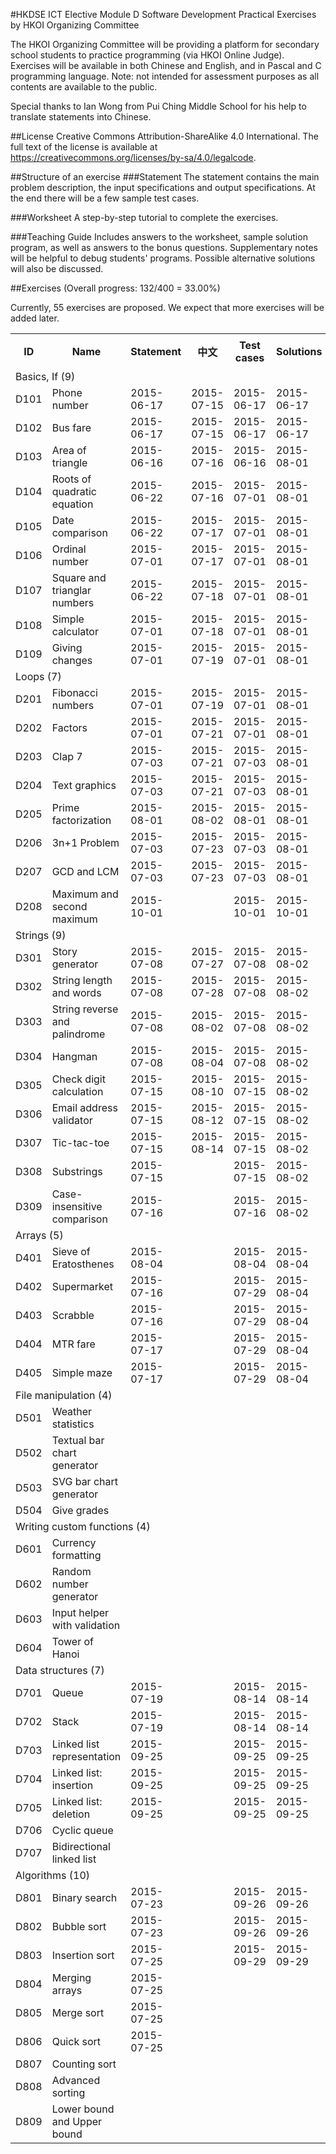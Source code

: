 #HKDSE ICT Elective Module D Software Development Practical Exercises by HKOI Organizing Committee

The HKOI Organizing Committee will be providing a platform for secondary school students to practice programming (via HKOI Online Judge). Exercises will be available in both Chinese and English, and in Pascal and C programming language. Note: not intended for assessment purposes as all contents are available to the public.

Special thanks to Ian Wong from Pui Ching Middle School for his help to translate statements into Chinese.

##License
Creative Commons Attribution-ShareAlike 4.0 International. The full text of the license is available at https://creativecommons.org/licenses/by-sa/4.0/legalcode.

##Structure of an exercise
###Statement
The statement contains the main problem description, the input specifications and output specifications. At the end there will be a few sample test cases.

###Worksheet
A step-by-step tutorial to complete the exercises.

###Teaching Guide
Includes answers to the worksheet, sample solution program, as well as answers to the bonus questions. Supplementary notes will be helpful to debug students' programs. Possible alternative solutions will also be discussed.

##Exercises (Overall progress: 132/400 = 33.00%)

Currently, 55 exercises are proposed. We expect that more exercises will be added later.

<table>
  <tr><th> ID </th><th>Name</th>                         <th>Statement</th> <th>中文</th>      <th>Test cases</th><th>Solutions</th>
                                                         <th>Worksheet</th> <th>中文</th>      <th>Teaching</th>  <th>中文</th>      </tr>
  <tr><td colspan="10">Basics, If (9)</td></tr>
  <tr><td>D101</td><td>Phone number</td>                 <td>2015-06-17</td><td>2015-07-15</td><td>2015-06-17</td><td>2015-06-17</td>
                                                         <td>2015-06-17</td><td>          </td><td>          </td><td>          </td></tr>
  <tr><td>D102</td><td>Bus fare</td>                     <td>2015-06-17</td><td>2015-07-15</td><td>2015-06-17</td><td>2015-06-17</td>
                                                         <td>2015-06-17</td><td>          </td><td>          </td><td>          </td></tr>
  <tr><td>D103</td><td>Area of triangle</td>             <td>2015-06-16</td><td>2015-07-16</td><td>2015-06-16</td><td>2015-08-01</td>
                                                         <td>2015-06-17</td><td>          </td><td>          </td><td>          </td></tr>
  <tr><td>D104</td><td>Roots of quadratic equation</td>  <td>2015-06-22</td><td>2015-07-16</td><td>2015-07-01</td><td>2015-08-01</td>
                                                         <td>          </td><td>          </td><td>          </td><td>          </td></tr>
  <tr><td>D105</td><td>Date comparison</td>              <td>2015-06-22</td><td>2015-07-17</td><td>2015-07-01</td><td>2015-08-01</td>
                                                         <td>          </td><td>          </td><td>          </td><td>          </td></tr>
  <tr><td>D106</td><td>Ordinal number</td>               <td>2015-07-01</td><td>2015-07-17</td><td>2015-07-01</td><td>2015-08-01</td>
                                                         <td>          </td><td>          </td><td>          </td><td>          </td></tr>
  <tr><td>D107</td><td>Square and trianglar numbers</td> <td>2015-06-22</td><td>2015-07-18</td><td>2015-07-01</td><td>2015-08-01</td>
                                                         <td>          </td><td>          </td><td>          </td><td>          </td></tr>
  <tr><td>D108</td><td>Simple calculator</td>            <td>2015-07-01</td><td>2015-07-18</td><td>2015-07-01</td><td>2015-08-01</td>
                                                         <td>          </td><td>          </td><td>          </td><td>          </td></tr>
  <tr><td>D109</td><td>Giving changes</td>               <td>2015-07-01</td><td>2015-07-19</td><td>2015-07-01</td><td>2015-08-01</td>
                                                         <td>          </td><td>          </td><td>          </td><td>          </td></tr>
          
  <tr><td colspan="10">Loops (7)</td></tr>
  <tr><td>D201</td><td>Fibonacci numbers</td>            <td>2015-07-01</td><td>2015-07-19</td><td>2015-07-01</td><td>2015-08-01</td>
                                                         <td>          </td><td>          </td><td>          </td><td>          </td></tr>
  <tr><td>D202</td><td>Factors</td>                      <td>2015-07-01</td><td>2015-07-21</td><td>2015-07-01</td><td>2015-08-01</td>
                                                         <td>          </td><td>          </td><td>          </td><td>          </td></tr>
  <tr><td>D203</td><td>Clap 7</td>                       <td>2015-07-03</td><td>2015-07-21</td><td>2015-07-03</td><td>2015-08-01</td>
                                                         <td>          </td><td>          </td><td>          </td><td>          </td></tr>
  <tr><td>D204</td><td>Text graphics</td>                <td>2015-07-03</td><td>2015-07-21</td><td>2015-07-03</td><td>2015-08-01</td>
                                                         <td>          </td><td>          </td><td>          </td><td>          </td></tr>
  <tr><td>D205</td><td>Prime factorization</td>          <td>2015-08-01</td><td>2015-08-02</td><td>2015-08-01</td><td>2015-08-01</td>
                                                         <td>          </td><td>          </td><td>          </td><td>          </td></tr>
  <tr><td>D206</td><td>3n+1 Problem</td>                 <td>2015-07-03</td><td>2015-07-23</td><td>2015-07-03</td><td>2015-08-01</td>
                                                         <td>          </td><td>          </td><td>          </td><td>          </td></tr>
  <tr><td>D207</td><td>GCD and LCM</td>                  <td>2015-07-03</td><td>2015-07-23</td><td>2015-07-03</td><td>2015-08-01</td>
                                                         <td>          </td><td>          </td><td>          </td><td>          </td></tr>
  <tr><td>D208</td><td>Maximum and second maximum</td>   <td>2015-10-01</td><td>          </td><td>2015-10-01</td><td>2015-10-01</td>
                                                         <td>          </td><td>          </td><td>          </td><td>          </td></tr>

  <tr><td colspan="10">Strings (9)</td></tr>
  <tr><td>D301</td><td>Story generator</td>              <td>2015-07-08</td><td>2015-07-27</td><td>2015-07-08</td><td>2015-08-02</td>
                                                         <td>          </td><td>          </td><td>          </td><td>          </td></tr>
  <tr><td>D302</td><td>String length and words</td>      <td>2015-07-08</td><td>2015-07-28</td><td>2015-07-08</td><td>2015-08-02</td>
                                                         <td>          </td><td>          </td><td>          </td><td>          </td></tr>
  <tr><td>D303</td><td>String reverse and palindrome</td><td>2015-07-08</td><td>2015-08-02</td><td>2015-07-08</td><td>2015-08-02</td>
                                                         <td>          </td><td>          </td><td>          </td><td>          </td></tr>
  <tr><td>D304</td><td>Hangman</td>                      <td>2015-07-08</td><td>2015-08-04</td><td>2015-07-08</td><td>2015-08-02</td>
                                                         <td>          </td><td>          </td><td>          </td><td>          </td></tr>
  <tr><td>D305</td><td>Check digit calculation</td>      <td>2015-07-15</td><td>2015-08-10</td><td>2015-07-15</td><td>2015-08-02</td>
                                                         <td>          </td><td>          </td><td>          </td><td>          </td></tr>
  <tr><td>D306</td><td>Email address validator</td>      <td>2015-07-15</td><td>2015-08-12</td><td>2015-07-15</td><td>2015-08-02</td>
                                                         <td>          </td><td>          </td><td>          </td><td>          </td></tr>
  <tr><td>D307</td><td>Tic-tac-toe</td>                  <td>2015-07-15</td><td>2015-08-14</td><td>2015-07-15</td><td>2015-08-02</td>
                                                         <td>          </td><td>          </td><td>          </td><td>          </td></tr>
  <tr><td>D308</td><td>Substrings</td>                   <td>2015-07-15</td><td>          </td><td>2015-07-15</td><td>2015-08-02</td>
                                                         <td>          </td><td>          </td><td>          </td><td>          </td></tr>
  <tr><td>D309</td><td>Case-insensitive comparison</td>  <td>2015-07-16</td><td>          </td><td>2015-07-16</td><td>2015-08-02</td>
                                                         <td>          </td><td>          </td><td>          </td><td>          </td></tr>
          
  <tr><td colspan="10">Arrays (5)</td></tr>
  <tr><td>D401</td><td>Sieve of Eratosthenes</td>        <td>2015-08-04</td><td>          </td><td>2015-08-04</td><td>2015-08-04</td>
                                                         <td>          </td><td>          </td><td>          </td><td>          </td></tr>
  <tr><td>D402</td><td>Supermarket</td>                  <td>2015-07-16</td><td>          </td><td>2015-07-29</td><td>2015-08-04</td>
                                                         <td>          </td><td>          </td><td>          </td><td>          </td></tr>
  <tr><td>D403</td><td>Scrabble</td>                     <td>2015-07-16</td><td>          </td><td>2015-07-29</td><td>2015-08-04</td>
                                                         <td>          </td><td>          </td><td>          </td><td>          </td></tr>
  <tr><td>D404</td><td>MTR fare</td>                     <td>2015-07-17</td><td>          </td><td>2015-07-29</td><td>2015-08-04</td>
                                                         <td>          </td><td>          </td><td>          </td><td>          </td></tr>
  <tr><td>D405</td><td>Simple maze</td>                  <td>2015-07-17</td><td>          </td><td>2015-07-29</td><td>2015-08-04</td>
                                                         <td>          </td><td>          </td><td>          </td><td>          </td></tr>
          
  <tr><td colspan="10">File manipulation (4)</td></tr>
  <tr><td>D501</td><td>Weather statistics</td>           <td>          </td><td>          </td><td>          </td><td>          </td>
                                                         <td>          </td><td>          </td><td>          </td><td>          </td></tr>
  <tr><td>D502</td><td>Textual bar chart generator</td>  <td>          </td><td>          </td><td>          </td><td>          </td>
                                                         <td>          </td><td>          </td><td>          </td><td>          </td></tr>
  <tr><td>D503</td><td>SVG bar chart generator</td>      <td>          </td><td>          </td><td>          </td><td>          </td>
                                                         <td>          </td><td>          </td><td>          </td><td>          </td></tr>
  <tr><td>D504</td><td>Give grades</td>                  <td>          </td><td>          </td><td>          </td><td>          </td>
                                                         <td>          </td><td>          </td><td>          </td><td>          </td></tr>
          
  <tr><td colspan="10">Writing custom functions (4)</td></tr>          
  <tr><td>D601</td><td>Currency formatting</td>          <td>          </td><td>          </td><td>          </td><td>          </td>
                                                         <td>          </td><td>          </td><td>          </td><td>          </td></tr>
  <tr><td>D602</td><td>Random number generator</td>      <td>          </td><td>          </td><td>          </td><td>          </td>
                                                         <td>          </td><td>          </td><td>          </td><td>          </td></tr>
  <tr><td>D603</td><td>Input helper with validation</td> <td>          </td><td>          </td><td>          </td><td>          </td>
                                                         <td>          </td><td>          </td><td>          </td><td>          </td></tr>
  <tr><td>D604</td><td>Tower of Hanoi</td>               <td>          </td><td>          </td><td>          </td><td>          </td>
                                                         <td>          </td><td>          </td><td>          </td><td>          </td></tr>

  <tr><td colspan="10">Data structures (7)</td></tr>
  <tr><td>D701</td><td>Queue</td>                        <td>2015-07-19</td><td>          </td><td>2015-08-14</td><td>2015-08-14</td>
                                                         <td>          </td><td>          </td><td>          </td><td>          </td></tr>
  <tr><td>D702</td><td>Stack</td>                        <td>2015-07-19</td><td>          </td><td>2015-08-14</td><td>2015-08-14</td>
                                                         <td>          </td><td>          </td><td>          </td><td>          </td></tr>
  <tr><td>D703</td><td>Linked list representation</td>   <td>2015-09-25</td><td>          </td><td>2015-09-25</td><td>2015-09-25</td>
                                                         <td>          </td><td>          </td><td>          </td><td>          </td></tr>
  <tr><td>D704</td><td>Linked list: insertion</td>       <td>2015-09-25</td><td>          </td><td>2015-09-25</td><td>2015-09-25</td>
                                                         <td>          </td><td>          </td><td>          </td><td>          </td></tr>
  <tr><td>D705</td><td>Linked list: deletion</td>        <td>2015-09-25</td><td>          </td><td>2015-09-25</td><td>2015-09-25</td>
                                                         <td>          </td><td>          </td><td>          </td><td>          </td></tr>
  <tr><td>D706</td><td>Cyclic queue</td>                 <td>          </td><td>          </td><td>          </td><td>          </td>
                                                         <td>          </td><td>          </td><td>          </td><td>          </td></tr>
  <tr><td>D707</td><td>Bidirectional linked list</td>    <td>          </td><td>          </td><td>          </td><td>          </td>
                                                         <td>          </td><td>          </td><td>          </td><td>          </td></tr>
          
  <tr><td colspan="10">Algorithms (10)</td></tr>          
  <tr><td>D801</td><td>Binary search</td>                <td>2015-07-23</td><td>          </td><td>2015-09-26</td><td>2015-09-26</td>
                                                         <td>          </td><td>          </td><td>          </td><td>          </td></tr>
  <tr><td>D802</td><td>Bubble sort</td>                  <td>2015-07-23</td><td>          </td><td>2015-09-26</td><td>2015-09-26</td>
                                                         <td>          </td><td>          </td><td>          </td><td>          </td></tr>
  <tr><td>D803</td><td>Insertion sort</td>               <td>2015-07-25</td><td>          </td><td>2015-09-29</td><td>2015-09-29</td>
                                                         <td>          </td><td>          </td><td>          </td><td>          </td></tr>
  <tr><td>D804</td><td>Merging arrays</td>               <td>2015-07-25</td><td>          </td><td>          </td><td>          </td>
                                                         <td>          </td><td>          </td><td>          </td><td>          </td></tr>
  <tr><td>D805</td><td>Merge sort</td>                   <td>2015-07-25</td><td>          </td><td>          </td><td>          </td>
                                                         <td>          </td><td>          </td><td>          </td><td>          </td></tr>
  <tr><td>D806</td><td>Quick sort</td>                   <td>2015-07-25</td><td>          </td><td>          </td><td>          </td>
                                                         <td>          </td><td>          </td><td>          </td><td>          </td></tr>
  <tr><td>D807</td><td>Counting sort</td>                <td>          </td><td>          </td><td>          </td><td>          </td>
                                                         <td>          </td><td>          </td><td>          </td><td>          </td></tr>
  <tr><td>D808</td><td>Advanced sorting</td>             <td>          </td><td>          </td><td>          </td><td>          </td>
                                                         <td>          </td><td>          </td><td>          </td><td>          </td></tr>
  <tr><td>D809</td><td>Lower bound and Upper bound</td>  <td>          </td><td>          </td><td>          </td><td>          </td>
                                                         <td>          </td><td>          </td><td>          </td><td>          </td></tr>

</table>

